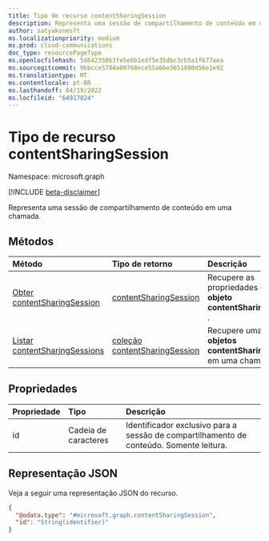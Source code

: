 ```yaml
---
title: Tipo de recurso contentSharingSession
description: Representa uma sessão de compartilhamento de conteúdo em uma chamada.
author: satyakonmsft
ms.localizationpriority: medium
ms.prod: cloud-communications
doc_type: resourcePageType
ms.openlocfilehash: 5d642350b3fe5e6b1edf5e35dbc3cb5a1f677aea
ms.sourcegitcommit: 9bbcce5784a89768ece55a66e3651080d56e1e92
ms.translationtype: MT
ms.contentlocale: pt-BR
ms.lasthandoff: 04/19/2022
ms.locfileid: "64917824"
---
```

# <a name="contentsharingsession-resource-type"></a>Tipo de recurso contentSharingSession

Namespace: microsoft.graph

[!INCLUDE [beta-disclaimer](../../includes/beta-disclaimer.md)]

Representa uma sessão de compartilhamento de conteúdo em uma chamada.

## <a name="methods"></a>Métodos

| Método                                                             | Tipo de retorno                                                 | Descrição                                                                     |
|:-------------------------------------------------------------------|:------------------------------------------------------------|:--------------------------------------------------------------------------------|
| [Obter contentSharingSession](../api/contentsharingsession-get.md )                                     | [contentSharingSession](contentsharingsession.md)                                             | Recupere as propriedades de um **objeto contentSharingSession** .                                         |
| [Listar contentSharingSessions](../api/call-list-contentsharingsessions.md )              | [coleção contentSharingSession](contentsharingsession.md)                    | Recupere uma lista de **objetos contentSharingSession** em uma chamada.                                            |

## <a name="properties"></a>Propriedades

|Propriedade                 |Tipo                      |Descrição                                                                        |
|:---                     |:---                      |:---                                                                               |
| id                      | Cadeia de caracteres                   | Identificador exclusivo para a sessão de compartilhamento de conteúdo. Somente leitura. |

## <a name="json-representation"></a>Representação JSON

Veja a seguir uma representação JSON do recurso.

<!-- {
  "blockType": "resource",
  "@odata.type": "microsoft.graph.contentSharingSession"
}
-->
``` json
{
  "@odata.type": "#microsoft.graph.contentSharingSession",
  "id": "String(identifier)"
}
```
